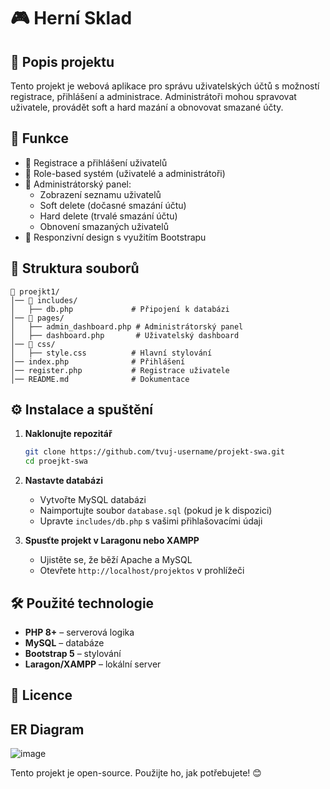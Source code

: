 # 🎮 Herní Sklad

## 📌 Popis projektu
Tento projekt je webová aplikace pro správu uživatelských účtů s možností registrace, přihlášení a administrace. Administrátoři mohou spravovat uživatele, provádět soft a hard mazání a obnovovat smazané účty.

## 🚀 Funkce
- 🔹 Registrace a přihlášení uživatelů
- 🔹 Role-based systém (uživatelé a administrátoři)
- 🔹 Administrátorský panel:
  - Zobrazení seznamu uživatelů
  - Soft delete (dočasné smazání účtu)
  - Hard delete (trvalé smazání účtu)
  - Obnovení smazaných uživatelů
- 🔹 Responzivní design s využitím Bootstrapu

## 📂 Struktura souborů
```
📁 proejkt1/
│── 📁 includes/
│   ├── db.php             # Připojení k databázi
│── 📁 pages/
│   ├── admin_dashboard.php # Administrátorský panel
│   ├── dashboard.php       # Uživatelský dashboard
│── 📁 css/
│   ├── style.css          # Hlavní stylování
│── index.php              # Přihlášení
│── register.php           # Registrace uživatele
│── README.md              # Dokumentace
```

## ⚙️ Instalace a spuštění
1. **Naklonujte repozitář**
   ```sh
   git clone https://github.com/tvuj-username/projekt-swa.git
   cd proejkt-swa
   ```
2. **Nastavte databázi**
   - Vytvořte MySQL databázi
   - Naimportujte soubor `database.sql` (pokud je k dispozici)
   - Upravte `includes/db.php` s vašimi přihlašovacími údaji

3. **Spusťte projekt v Laragonu nebo XAMPP**
   - Ujistěte se, že běží Apache a MySQL
   - Otevřete `http://localhost/projektos` v prohlížeči

## 🛠️ Použité technologie
- **PHP 8+** – serverová logika
- **MySQL** – databáze
- **Bootstrap 5** – stylování
- **Laragon/XAMPP** – lokální server

## 📜 Licence

## ER Diagram
![image](https://github.com/user-attachments/assets/9eaf4684-ff7d-4ce8-9d3f-86010a4cae19)

Tento projekt je open-source. Použijte ho, jak potřebujete! 😊

